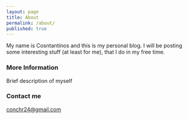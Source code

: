 ```yaml
---
layout: page
title: About
permalink: /about/
published: true
---
```


My name is Cosntantinos and this is my personal blog. I will be posting some interesting stuff (at least for me), that I do in my free time.

### More Information

Brief description of myself

### Contact me

[conchr24@gmail.com](mailto:conchr24@gmail.com)
